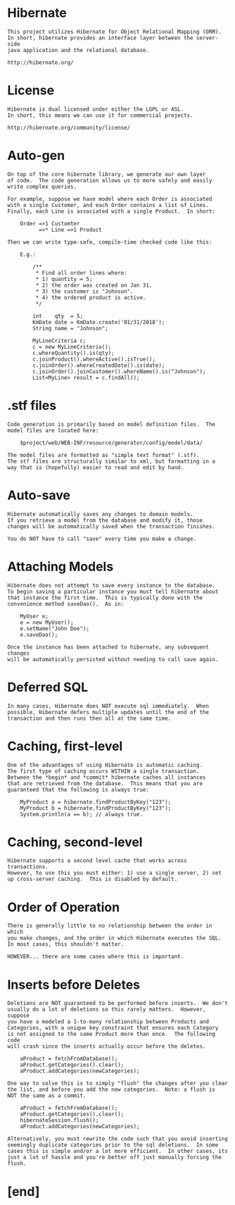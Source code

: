 Hibernate
=========

    This project utilizes Hibernate for Object Relational Mapping (ORM).
    In short, hibernate provides an interface layer between the server-side
    java application and the relational database.
    
    http://hibernate.org/

    
# License

    Hibernate is dual licensed under either the LGPL or ASL.
    In short, this means we can use it for commercial projects.
    
    http://hibernate.org/community/license/


# Auto-gen

    On top of the core hibernate library, we generate our own layer
    of code.  The code generation allows us to more safely and easily
    write complex queries.
    
    For example, suppose we have model where each Order is associated
    with a single Customer, and each Order contains a list of Lines.  
    Finally, each Line is associated with a single Product.  In short:
    
        Order =>1 Customter 
              =>* Line =>1 Product
        
    Then we can write type-safe, compile-time checked code like this:
    
        E.g.: 
        
            /** 
             * Find all order lines where:
             * 1) quantity = 5;
             * 2) the order was created on Jan 31.
             * 3) the customer is "Johnson".
             * 4) the ordered product is active.
             */
        
            int    qty  = 5;
            KmDate date = KmDate.create('01/31/2018');
            String name = "Johnson";
            
            MyLineCriteria c;
            c = new MyLineCriteria();
            c.whereQuantity().is(qty);
            c.joinProduct().whereActive().isTrue();
            c.joinOrder().whereCreatedDate().is(date);
            c.joinOrder().joinCustomer().whereName().is("Johnson");
            List<MyLine> result = c.findAll();


# .stf files
    
    Code generation is primarily based on model definition files.  The
    model files are located here:
    
        $project/web/WEB-INF/resource/generator/config/model/data/
        
    The model files are formatted as "simple text format" (.stf).
    The stf files are structurally similar to xml, but formatting in a 
    way that is (hopefully) easier to read and edit by hand.    

# Auto-save
   
    Hibernate automatically saves any changes to domain models.
    If you retrieve a model from the database and modify it, those 
    changes will be automatically saved when the transaction finishes.
    
    You do NOT have to call "save" every time you make a change.


# Attaching Models

    Hibernate does not attempt to save every instance to the database.
    To begin saving a particular instance you must tell hibernate about
    that instance the first time.  This is typically done with the 
    convenience method saveDao().  As in:
    
        MyUser e;
        e = new MyUser();
        e.setName("John Doe");
        e.saveDao();
        
    Once the instance has been attached to hibernate, any subsequent changes
    will be automatically persisted without needing to call save again.
    
# Deferred SQL

    In many cases, Hibernate does NOT execute sql immediately.  When
    possible, Hibernate defers multiple updates until the end of the 
    transaction and then runs then all at the same time.

# Caching, first-level

    One of the advantages of using Hibernate is automatic caching.
    The first type of caching occurs WITHIN a single transaction.
    Between the *begin* and *commit* hibernate caches all instances
    that are retrieved from the database.  This means that you are 
    guaranteed that the following is always true:
    
        MyProduct a = hibernate.findProductByKey("123");
        MyProduct b = hibernate.findProductByKey("123");
        System.println(a == b); // always true.
    
# Caching, second-level

    Hibernate supports a second level cache that works across transactions.
    However, to use this you must either: 1) use a single server, 2) set
    up cross-server caching.  This is disabled by default.
    

# Order of Operation

    There is generally little to no relationship between the order in which
    you make changes, and the order in which Hibernate executes the SQL.
    In most cases, this shouldn't matter.  

    HOWEVER... there are some cases where this is important.
    

# Inserts before Deletes

    Deletions are NOT guaranteed to be performed before inserts.  We don't
    usually do a lot of deletions so this rarely matters.  However, suppose
    you have a modeled a 1-to-many relationship between Products and 
    Categories, with a unique key constraint that ensures each Category
    is not assigned to the same Product more than once.  The following code
    will crash since the inserts actually occur before the deletes.
    
        aProduct = fetchFromDatabase();
        aProduct.getCategories().clear();
        aProduct.addCategories(newCategories);

    One way to solve this is to simply "flush" the changes after you clear
    the list, and before you add the new categories.  Note: a flush is
    NOT the same as a commit.
    
        aProduct = fetchFromDatabase();
        aProduct.getCategories().clear();
        hibernateSession.flush();
        aProduct.addCategories(newCategories);

    Alternatively, you must rewrite the code such that you avoid inserting
    seemingly duplicate categories prior to the sql deletions.  In some 
    cases this is simple and/or a lot more efficient.  In other cases, its
    just a lot of hassle and you're better off just manually forcing the
    flush.

# [end]
